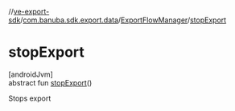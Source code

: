 //[ve-export-sdk](../../../index.md)/[com.banuba.sdk.export.data](../index.md)/[ExportFlowManager](index.md)/[stopExport](stop-export.md)

# stopExport

[androidJvm]\
abstract fun [stopExport](stop-export.md)()

Stops export

